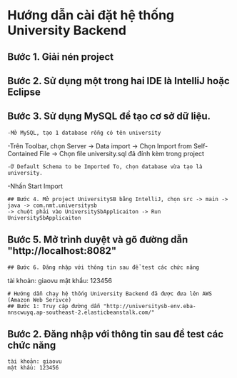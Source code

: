 # Hướng dẫn cài đặt hệ thống University Backend
## Bước 1. Giải nén project
## Bước 2. Sử dụng một trong hai IDE là IntelliJ hoặc Eclipse
## Bước 3. Sử dụng MySQL để tạo cơ sở dữ liệu.
```
-Mở MySQL, tạo 1 database rỗng có tên university
```
-Trên Toolbar, chọn Server -> Data import -> Chọn Import from Self-Contained File -> Chọn file university.sql đã đính kèm trong project
```
-Ở Default Schema to be Imported To, chọn database vừa tạo là university.
```
-Nhấn Start Import
```
## Bước 4. Mở project UniversitySB bằng IntelliJ, chọn src -> main -> java -> com.nmt.universitysb 
-> chuột phải vào UniversitySbApplicaiton -> Run UniversitySbApplicaiton
```
## Bước 5. Mở trình duyệt và gõ đường dẫn "http://localhost:8082"
```
## Bước 6. Đăng nhập với thông tin sau để test các chức năng
```
tài khoản: giaovu
mật khẩu: 123456
```
# Hướng dẫn chạy hệ thống University Backend đã được đưa lên AWS (Amazon Web Serivce)
## Bước 1: Truy cập đường dẫn "http://universitysb-env.eba-nnscwuyq.ap-southeast-2.elasticbeanstalk.com/"
```
## Bước 2. Đăng nhập với thông tin sau để test các chức năng
```
tài khoản: giaovu
mật khẩu: 123456
```